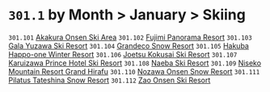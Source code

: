# `301.1` by Month > January > Skiing

`301.101` [Akakura Onsen Ski Area](skiing/akakura-onsen-ski-area.md)
`301.102` [Fujimi Panorama Resort](skiing/fujimi-panorama-resort.md)
`301.103` [Gala Yuzawa Ski Resort](skiing/gala-yuzawa-ski-resort.md)
`301.104` [Grandeco Snow Resort](skiing/grandeco-snow-resort.md)
`301.105` [Hakuba Happo-one Winter Resort](skiing/hakuba-happo-one-winter-resort.md)
`301.106` [Joetsu Kokusai Ski Resort](skiing/joetsu-kokusai-ski-resort.md)
`301.107` [Karuizawa Prince Hotel Ski Resort](skiing/karuizawa-prince-hotel-ski-resort.md)
`301.108` [Naeba Ski Resort](skiing/naeba-ski-resort.md)
`301.109` [Niseko Mountain Resort Grand Hirafu](skiing/niseko-mountain-resort-grand-hirafu.md)
`301.110` [Nozawa Onsen Snow Resort](skiing/nozawa-onsen-snow-resort.md)
`301.111` [Pilatus Tateshina Snow Resort](skiing/pilatus-tateshina-snow-resort.md)
`301.112` [Zao Onsen Ski Resort](skiing/zao-onsen-ski-resort.md)
